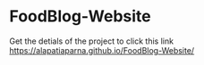 # FoodBlog-Website
Get the detials of the project to click this link
https://alapatiaparna.github.io/FoodBlog-Website/
